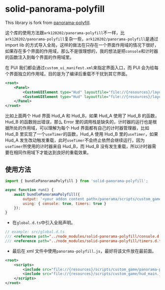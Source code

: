 # solid-panorama-polyfill

This library is fork from [panorama-polyfill](https://github.com/ark120202/panorama-polyfill).

这个库的使用方法跟`ark120202/panorama-polyfill`不一样，比`ark120202/panorama-polyfill`复杂一些，`ark120202/panorama-polyfill`是通过 import lib 的方式导入全局，这样的做法在只存在一个界面作用域的情况下很好，如果存在多个界面的作用域，那么不是很理想的，我的想法是把`console`和计时器的函数注入到每个界面的作用域里。

在 PUI 我们都会通过`custom_ui_manifest.xml`来指定界面入口，而 PUI 会为给每个界面独立的作用域，目的是为了编译后重载不干扰到其它界面。

```xml
<root>
    <Panel>
        <CustomUIElement type="Hud" layoutfile="file://{resources}/layout/custom_game/Hud_A.xml" />
        <CustomUIElement type="Hud" layoutfile="file://{resources}/layout/custom_game/Hud_B.xml" />
    </Panel>
</root>
```

比如上面两个 Hud 界面 Hud_A 和 Hud_B，如果 Hud_A 使用了 Hud_B 的函数，Hud_B 的函数抛出错误，那么 Error 里的调用栈是缺失的，计时器的运行也是根据所处的作用域，可以理解为每个 Hud 界面都有自己的计时器管理器，比如 Hud_B 里实现了一个`useTimer`的函数，Hud_A 使用 Hud_B 里的`useTimer`，如果 Hud_A 发生改动触发重载，此时`useTimer`不会终止依然会继续运行，因为`useTimer`所使用的计时器来自 Hud_B，而 Hud_B 没有发生重载，所以计时器需要在相同作用域下才能达到良好的重载效果。

## 使用方法

```js
import { bundlePanoramaPolyfill } from 'solid-panorama-polyfill';

async function run() {
    await bundlePanoramaPolyfill({
        output: '<your addon content path>/panorama/scripts/custom_game/panorama-polyfill.js',
        using: { console: true, timers: true }
    });
}
```

-   在`global.d.ts`中引入全局声明。

```ts
// example: src/global.d.ts
/// <reference path="../node_modules/solid-panorama-polyfill/console.d.ts" />
/// <reference path="../node_modules/solid-panorama-polyfill/timers.d.ts" />
```

-   最后在 xml 文件中使用`panorama-polyfill.js`，最好将该文件放在最前面。

```xml
<root>
    <scripts>
        <include src="file://{resources}/scripts/custom_game/panorama-polyfill.js" />
        <include src="file://{resources}/scripts/custom_game/hud_main.js" />
    </scripts>
</root>
```
